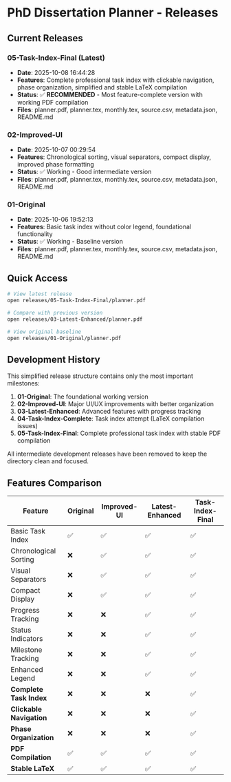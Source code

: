 # PhD Dissertation Planner - Releases

## Current Releases

### 05-Task-Index-Final (Latest)
- **Date**: 2025-10-08 16:44:28
- **Features**: Complete professional task index with clickable navigation, phase organization, simplified and stable LaTeX compilation
- **Status**: ✅ **RECOMMENDED** - Most feature-complete version with working PDF compilation
- **Files**: planner.pdf, planner.tex, monthly.tex, source.csv, metadata.json, README.md

### 02-Improved-UI
- **Date**: 2025-10-07 00:29:54
- **Features**: Chronological sorting, visual separators, compact display, improved phase formatting
- **Status**: ✅ Working - Good intermediate version
- **Files**: planner.pdf, planner.tex, monthly.tex, source.csv, metadata.json, README.md

### 01-Original
- **Date**: 2025-10-06 19:52:13
- **Features**: Basic task index without color legend, foundational functionality
- **Status**: ✅ Working - Baseline version
- **Files**: planner.pdf, planner.tex, monthly.tex, source.csv, metadata.json, README.md

## Quick Access

```bash
# View latest release
open releases/05-Task-Index-Final/planner.pdf

# Compare with previous version
open releases/03-Latest-Enhanced/planner.pdf

# View original baseline
open releases/01-Original/planner.pdf
```

## Development History

This simplified release structure contains only the most important milestones:

1. **01-Original**: The foundational working version
2. **02-Improved-UI**: Major UI/UX improvements with better organization
3. **03-Latest-Enhanced**: Advanced features with progress tracking
4. **04-Task-Index-Complete**: Task index attempt (LaTeX compilation issues)
5. **05-Task-Index-Final**: Complete professional task index with stable PDF compilation

All intermediate development releases have been removed to keep the directory clean and focused.

## Features Comparison

| Feature                  | Original | Improved-UI | Latest-Enhanced | Task-Index-Final |
| ------------------------ | -------- | ----------- | --------------- | ---------------- |
| Basic Task Index         | ✅        | ✅           | ✅               | ✅                |
| Chronological Sorting    | ❌        | ✅           | ✅               | ✅                |
| Visual Separators        | ❌        | ✅           | ✅               | ✅                |
| Compact Display          | ❌        | ✅           | ✅               | ✅                |
| Progress Tracking        | ❌        | ❌           | ✅               | ✅                |
| Status Indicators        | ❌        | ❌           | ✅               | ✅                |
| Milestone Tracking       | ❌        | ❌           | ✅               | ✅                |
| Enhanced Legend          | ❌        | ❌           | ✅               | ✅                |
| **Complete Task Index**  | ❌        | ❌           | ❌               | ✅                |
| **Clickable Navigation** | ❌        | ❌           | ❌               | ✅                |
| **Phase Organization**   | ❌        | ❌           | ❌               | ✅                |
| **PDF Compilation**      | ✅        | ✅           | ✅               | ✅                |
| **Stable LaTeX**         | ✅        | ✅           | ✅               | ✅                |

